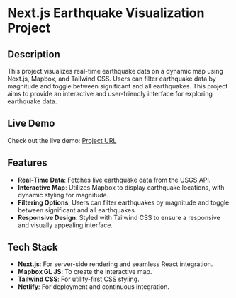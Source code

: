 # Next.js Earthquake Visualization Project

## Description

This project visualizes real-time earthquake data on a dynamic map using Next.js, Mapbox, and Tailwind CSS. Users can filter earthquake data by magnitude and toggle between significant and all earthquakes. This project aims to provide an interactive and user-friendly interface for exploring earthquake data.

## Live Demo

Check out the live demo: [Project URL](earthquake-data-visualization-map.netlify.app)

## Features

- **Real-Time Data**: Fetches live earthquake data from the USGS API.
- **Interactive Map**: Utilizes Mapbox to display earthquake locations, with dynamic styling for magnitude.
- **Filtering Options**: Users can filter earthquakes by magnitude and toggle between significant and all earthquakes.
- **Responsive Design**: Styled with Tailwind CSS to ensure a responsive and visually appealing interface.

## Tech Stack

- **Next.js**: For server-side rendering and seamless React integration.
- **Mapbox GL JS**: To create the interactive map.
- **Tailwind CSS**: For utility-first CSS styling.
- **Netlify**: For deployment and continuous integration.
